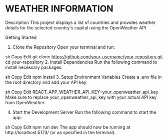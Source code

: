 # WEATHER INFORMATION
Description
This project displays a list of countries and provides weather details for the selected country's capital using the OpenWeather API.

Getting Started
1. Clone the Repository
Open your terminal and run:

sh
Copy
Edit
git clone https://github.com/your-username/your-repository.git
cd your-repository
2. Install Dependencies
Run the following command to install necessary packages:

sh
Copy
Edit
npm install
3. Setup Environment Variables
Create a .env file in the root directory and add your API key:

sh
Copy
Edit
REACT_APP_WEATHER_API_KEY=your_openweather_api_key
Make sure to replace your_openweather_api_key with your actual API key from OpenWeather.

4. Start the Development Server
Run the following command to start the app:

sh
Copy
Edit
npm run dev
The app should now be running at http://localhost:5173/ (or as specified in the terminal).
